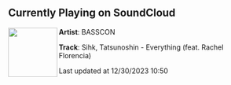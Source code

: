 ## Currently Playing on SoundCloud

[<img align="left" width="100" src="https://i1.sndcdn.com/artworks-6xAKFRS7F7bQfaaQ-hKWHrw-t500x500.jpg">](https://soundcloud.com/basscon/sihk-tatsunoshin-everything-feat-rachel-florencia?in=saxurn/sets/tmp/)

**Artist**: BASSCON 

**Track**: Sihk, Tatsunoshin - Everything (feat. Rachel Florencia)

Last updated at 12/30/2023 10:50

